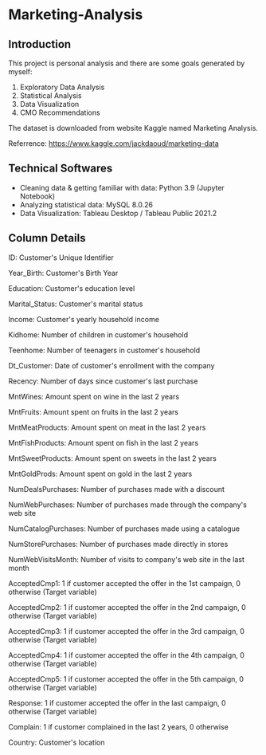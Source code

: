 # Marketing-Analysis

## Introduction

This project is personal analysis and there are some goals generated by myself: 

1. Exploratory Data Analysis
2. Statistical Analysis
3. Data Visualization
4. CMO Recommendations

The dataset is downloaded from website Kaggle named Marketing Analysis.

Referrence: https://www.kaggle.com/jackdaoud/marketing-data

## Technical Softwares

- Cleaning data & getting familiar with data: Python 3.9 (Jupyter Notebook)
- Analyzing statistical data: MySQL 8.0.26
- Data Visualization: Tableau Desktop / Tableau Public 2021.2
 
## Column Details

ID: Customer's Unique Identifier

Year_Birth: Customer's Birth Year

Education: Customer's education level

Marital_Status: Customer's marital status

Income: Customer's yearly household income

Kidhome: Number of children in customer's household

Teenhome: Number of teenagers in customer's household

Dt_Customer: Date of customer's enrollment with the company

Recency: Number of days since customer's last purchase

MntWines: Amount spent on wine in the last 2 years

MntFruits: Amount spent on fruits in the last 2 years

MntMeatProducts: Amount spent on meat in the last 2 years

MntFishProducts: Amount spent on fish in the last 2 years

MntSweetProducts: Amount spent on sweets in the last 2 years

MntGoldProds: Amount spent on gold in the last 2 years

NumDealsPurchases: Number of purchases made with a discount

NumWebPurchases: Number of purchases made through the company's web site

NumCatalogPurchases: Number of purchases made using a catalogue

NumStorePurchases: Number of purchases made directly in stores

NumWebVisitsMonth: Number of visits to company's web site in the last month

AcceptedCmp1: 1 if customer accepted the offer in the 1st campaign, 0 otherwise (Target variable)

AcceptedCmp2: 1 if customer accepted the offer in the 2nd campaign, 0 otherwise (Target variable)

AcceptedCmp3: 1 if customer accepted the offer in the 3rd campaign, 0 otherwise (Target variable)

AcceptedCmp4: 1 if customer accepted the offer in the 4th campaign, 0 otherwise (Target variable)

AcceptedCmp5: 1 if customer accepted the offer in the 5th campaign, 0 otherwise (Target variable)

Response: 1 if customer accepted the offer in the last campaign, 0 otherwise (Target variable)

Complain: 1 if customer complained in the last 2 years, 0 otherwise

Country: Customer's location
